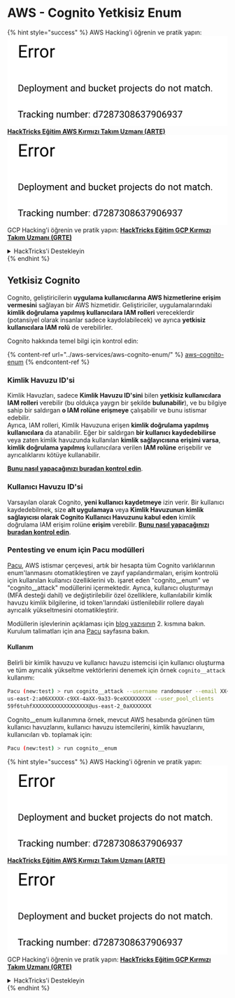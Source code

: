 # AWS - Cognito Yetkisiz Enum

{% hint style="success" %}
AWS Hacking'i öğrenin ve pratik yapın:<img src="../../../.gitbook/assets/image (1) (1).png" alt="" data-size="line">[**HackTricks Eğitim AWS Kırmızı Takım Uzmanı (ARTE)**](https://training.hacktricks.xyz/courses/arte)<img src="../../../.gitbook/assets/image (1) (1).png" alt="" data-size="line">\
GCP Hacking'i öğrenin ve pratik yapın: <img src="../../../.gitbook/assets/image (2).png" alt="" data-size="line">[**HackTricks Eğitim GCP Kırmızı Takım Uzmanı (GRTE)**<img src="../../../.gitbook/assets/image (2).png" alt="" data-size="line">](https://training.hacktricks.xyz/courses/grte)

<details>

<summary>HackTricks'i Destekleyin</summary>

* [**abonelik planlarını**](https://github.com/sponsors/carlospolop) kontrol edin!
* **💬 [**Discord grubuna**](https://discord.gg/hRep4RUj7f) veya [**telegram grubuna**](https://t.me/peass) katılın ya da **Twitter**'da **bizi takip edin** 🐦 [**@hacktricks\_live**](https://twitter.com/hacktricks\_live)**.**
* **Hacking ipuçlarını paylaşmak için** [**HackTricks**](https://github.com/carlospolop/hacktricks) ve [**HackTricks Cloud**](https://github.com/carlospolop/hacktricks-cloud) github reposuna PR gönderin.

</details>
{% endhint %}

## Yetkisiz Cognito

Cognito, geliştiricilerin **uygulama kullanıcılarına AWS hizmetlerine erişim vermesini** sağlayan bir AWS hizmetidir. Geliştiriciler, uygulamalarındaki **kimlik doğrulama yapılmış kullanıcılara IAM rolleri** vereceklerdir (potansiyel olarak insanlar sadece kaydolabilecek) ve ayrıca **yetkisiz kullanıcılara IAM rolü** de verebilirler.

Cognito hakkında temel bilgi için kontrol edin:

{% content-ref url="../aws-services/aws-cognito-enum/" %}
[aws-cognito-enum](../aws-services/aws-cognito-enum/)
{% endcontent-ref %}

### Kimlik Havuzu ID'si

Kimlik Havuzları, sadece **Kimlik Havuzu ID'sini** bilen **yetkisiz kullanıcılara IAM rolleri** verebilir (bu oldukça yaygın bir şekilde **bulunabilir**), ve bu bilgiye sahip bir saldırgan **o IAM rolüne erişmeye** çalışabilir ve bunu istismar edebilir.\
Ayrıca, IAM rolleri, Kimlik Havuzuna erişen **kimlik doğrulama yapılmış kullanıcılara** da atanabilir. Eğer bir saldırgan **bir kullanıcı kaydedebilirse** veya zaten kimlik havuzunda kullanılan **kimlik sağlayıcısına erişimi varsa**, **kimlik doğrulama yapılmış** kullanıcılara verilen **IAM rolüne** erişebilir ve ayrıcalıklarını kötüye kullanabilir.

[**Bunu nasıl yapacağınızı buradan kontrol edin**](../aws-services/aws-cognito-enum/cognito-identity-pools.md).

### Kullanıcı Havuzu ID'si

Varsayılan olarak Cognito, **yeni kullanıcı kaydetmeye** izin verir. Bir kullanıcı kaydedebilmek, size **alt uygulamaya** veya **Kimlik Havuzunun kimlik sağlayıcısı olarak Cognito Kullanıcı Havuzunu kabul eden** kimlik doğrulama IAM erişim rolüne **erişim** verebilir. [**Bunu nasıl yapacağınızı buradan kontrol edin**](../aws-services/aws-cognito-enum/cognito-user-pools.md#registration).

### Pentesting ve enum için Pacu modülleri

[Pacu](https://github.com/RhinoSecurityLabs/pacu), AWS istismar çerçevesi, artık bir hesapta tüm Cognito varlıklarının enum'lanmasını otomatikleştiren ve zayıf yapılandırmaları, erişim kontrolü için kullanılan kullanıcı özelliklerini vb. işaret eden "cognito\_\_enum" ve "cognito\_\_attack" modüllerini içermektedir. Ayrıca, kullanıcı oluşturmayı (MFA desteği dahil) ve değiştirilebilir özel özelliklere, kullanılabilir kimlik havuzu kimlik bilgilerine, id token'larındaki üstlenilebilir rollere dayalı ayrıcalık yükseltmesini otomatikleştirir.

Modüllerin işlevlerinin açıklaması için [blog yazısının](https://rhinosecuritylabs.com/aws/attacking-aws-cognito-with-pacu-p2) 2. kısmına bakın. Kurulum talimatları için ana [Pacu](https://github.com/RhinoSecurityLabs/pacu) sayfasına bakın.

#### Kullanım

Belirli bir kimlik havuzu ve kullanıcı havuzu istemcisi için kullanıcı oluşturma ve tüm ayrıcalık yükseltme vektörlerini denemek için örnek `cognito__attack` kullanımı:
```bash
Pacu (new:test) > run cognito__attack --username randomuser --email XX+sdfs2@gmail.com --identity_pools
us-east-2:a06XXXXX-c9XX-4aXX-9a33-9ceXXXXXXXXX --user_pool_clients
59f6tuhfXXXXXXXXXXXXXXXXXX@us-east-2_0aXXXXXXX
```
Cognito\_\_enum kullanımına örnek, mevcut AWS hesabında görünen tüm kullanıcı havuzlarını, kullanıcı havuzu istemcilerini, kimlik havuzlarını, kullanıcıları vb. toplamak için:
```bash
Pacu (new:test) > run cognito__enum
```
{% hint style="success" %}
AWS Hacking'i öğrenin ve pratik yapın:<img src="../../../.gitbook/assets/image (1) (1).png" alt="" data-size="line">[**HackTricks Eğitim AWS Kırmızı Takım Uzmanı (ARTE)**](https://training.hacktricks.xyz/courses/arte)<img src="../../../.gitbook/assets/image (1) (1).png" alt="" data-size="line">\
GCP Hacking'i öğrenin ve pratik yapın: <img src="../../../.gitbook/assets/image (2).png" alt="" data-size="line">[**HackTricks Eğitim GCP Kırmızı Takım Uzmanı (GRTE)**<img src="../../../.gitbook/assets/image (2).png" alt="" data-size="line">](https://training.hacktricks.xyz/courses/grte)

<details>

<summary>HackTricks'i Destekleyin</summary>

* [**abonelik planlarını**](https://github.com/sponsors/carlospolop) kontrol edin!
* **💬 [**Discord grubuna**](https://discord.gg/hRep4RUj7f) veya [**telegram grubuna**](https://t.me/peass) katılın ya da **Twitter'da** 🐦 [**@hacktricks\_live**](https://twitter.com/hacktricks\_live)**'i takip edin.**
* **Hacking ipuçlarını paylaşmak için** [**HackTricks**](https://github.com/carlospolop/hacktricks) ve [**HackTricks Cloud**](https://github.com/carlospolop/hacktricks-cloud) github reposuna PR gönderin.

</details>
{% endhint %}
